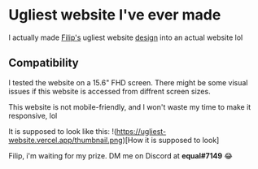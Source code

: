 # Ugliest website I've ever made
I actually made [Filip's](https://www.youtube.com/c/FilipDev) ugliest website [design](https://youtu.be/Dc7QtHkqBUc) into an actual website lol

## Compatibility
I tested the website on a 15.6" FHD screen. There might be some visual issues if this website is accessed from diffrent screen sizes.

This website is not mobile-friendly, and I won't waste my time to make it responsive, lol

It is supposed to look like this:
!(https://ugliest-website.vercel.app/thumbnail.png)[How it is supposed to look]

Filip, i'm waiting for my prize. DM me on Discord at **equal#7149** 😂
